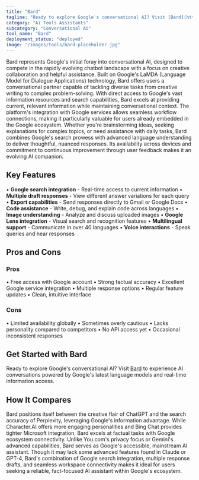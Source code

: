 ```yaml
---
title: "Bard"
tagline: "Ready to explore Google's conversational AI? Visit [Bard](https://bard.google.com) to experience AI conversations powered by Google's latest language ..."
category: "Ai Tools Assistants"
subcategory: "Conversational Ai"
tool_name: "Bard"
deployment_status: "deployed"
image: "/images/tools/bard-placeholder.jpg"
---
```

Bard represents Google's initial foray into conversational AI, designed to compete in the rapidly evolving chatbot landscape with a focus on creative collaboration and helpful assistance. Built on Google's LaMDA (Language Model for Dialogue Applications) technology, Bard offers users a conversational partner capable of tackling diverse tasks from creative writing to complex problem-solving. With direct access to Google's vast information resources and search capabilities, Bard excels at providing current, relevant information while maintaining conversational context. The platform's integration with Google services allows seamless workflow connections, making it particularly valuable for users already embedded in the Google ecosystem. Whether you're brainstorming ideas, seeking explanations for complex topics, or need assistance with daily tasks, Bard combines Google's search prowess with advanced language understanding to deliver thoughtful, nuanced responses. Its availability across devices and commitment to continuous improvement through user feedback makes it an evolving AI companion.

## Key Features

• **Google search integration** - Real-time access to current information
• **Multiple draft responses** - View different answer variations for each query
• **Export capabilities** - Send responses directly to Gmail or Google Docs
• **Code assistance** - Write, debug, and explain code across languages
• **Image understanding** - Analyze and discuss uploaded images
• **Google Lens integration** - Visual search and recognition features
• **Multilingual support** - Communicate in over 40 languages
• **Voice interactions** - Speak queries and hear responses

## Pros and Cons

### Pros
• Free access with Google account
• Strong factual accuracy
• Excellent Google service integration
• Multiple response options
• Regular feature updates
• Clean, intuitive interface

### Cons
• Limited availability globally
• Sometimes overly cautious
• Lacks personality compared to competitors
• No API access yet
• Occasional inconsistent responses

## Get Started with Bard

Ready to explore Google's conversational AI? Visit [Bard](https://bard.google.com) to experience AI conversations powered by Google's latest language models and real-time information access.

## How It Compares

Bard positions itself between the creative flair of ChatGPT and the search accuracy of Perplexity, leveraging Google's information advantage. While Character.AI offers more engaging personalities and Bing Chat provides tighter Microsoft integration, Bard excels at factual tasks with Google ecosystem connectivity. Unlike You.com's privacy focus or Gemini's advanced capabilities, Bard serves as Google's accessible, mainstream AI assistant. Though it may lack some advanced features found in Claude or GPT-4, Bard's combination of Google search integration, multiple response drafts, and seamless workspace connectivity makes it ideal for users seeking a reliable, fact-focused AI assistant within Google's ecosystem.